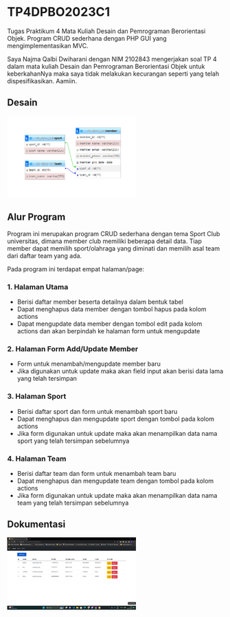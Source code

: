 # TP4DPBO2023C1
Tugas Praktikum 4 Mata Kuliah Desain dan Pemrograman Berorientasi Objek. Program CRUD sederhana dengan PHP GUI yang mengimplementasikan MVC.

Saya Najma Qalbi Dwiharani dengan NIM 2102843 mengerjakan soal TP 4 dalam mata kuliah Desain dan Pemrograman Berorientasi Objek untuk keberkahanNya maka saya tidak melakukan kecurangan seperti yang telah dispesifikasikan. Aamiin.

## Desain

  <img
  src="desain_db.png"
  style="display: inline-block; margin: 0 auto; max-width: 300px">

## Alur Program

Program ini merupakan program CRUD sederhana dengan tema Sport Club universitas, dimana member club memiliki beberapa detail data. Tiap member dapat memilih sport/olahraga yang diminati dan memilih asal team dari daftar team yang ada.

Pada program ini terdapat empat halaman/page:

### 1. Halaman Utama

- Berisi daftar member beserta detailnya dalam bentuk tabel
- Dapat menghapus data member dengan tombol hapus pada kolom actions
- Dapat mengupdate data member dengan tombol edit pada kolom actions dan akan berpindah ke halaman form untuk mengupdate

### 2. Halaman Form Add/Update Member

- Form untuk menambah/mengupdate member baru
- Jika digunakan untuk update maka akan field input akan berisi data lama yang telah tersimpan

### 3. Halaman Sport

- Berisi daftar sport dan form untuk menambah sport baru
- Dapat menghapus dan mengupdate sport dengan tombol pada kolom actions
- Jika form digunakan untuk update maka akan menampilkan data nama sport yang telah tersimpan sebelumnya

### 4. Halaman Team

- Berisi daftar team dan form untuk menambah team baru
- Dapat menghapus dan mengupdate team dengan tombol pada kolom actions
- Jika form digunakan untuk update maka akan menampilkan data nama team yang telah tersimpan sebelumnya

## Dokumentasi



  <img
  src="ss.png"
  style="display: inline-block; margin: 0 auto; max-width: 300px">